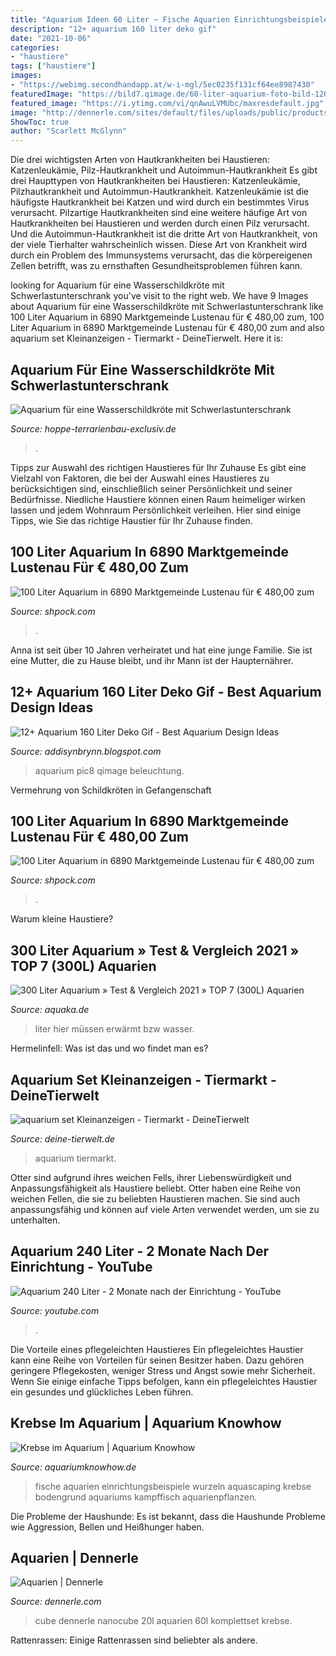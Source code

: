 ```yaml
---
title: "Aquarium Ideen 60 Liter ~ Fische Aquarien Einrichtungsbeispiele Wurzeln Aquascaping Krebse Bodengrund Aquariums Kampffisch Aquarienpflanzen"
description: "12+ aquarium 160 liter deko gif"
date: "2021-10-06"
categories:
- "haustiere"
tags: ["haustiere"]
images:
- "https://webimg.secondhandapp.at/w-i-mgl/5ec0235f131cf64ee8987430"
featuredImage: "https://bild7.qimage.de/60-liter-aquarium-foto-bild-120724087.jpg"
featured_image: "https://i.ytimg.com/vi/qnAwuLVMUbc/maxresdefault.jpg"
image: "http://dennerle.com/sites/default/files/uploads/public/products/NanoCube_20L_LED.jpg"
ShowToc: true
author: "Scarlett McGlynn"
---
```



Die drei wichtigsten Arten von Hautkrankheiten bei Haustieren: Katzenleukämie, Pilz-Hautkrankheit und Autoimmun-Hautkrankheit
Es gibt drei Haupttypen von Hautkrankheiten bei Haustieren: Katzenleukämie, Pilzhautkrankheit und Autoimmun-Hautkrankheit. Katzenleukämie ist die häufigste Hautkrankheit bei Katzen und wird durch ein bestimmtes Virus verursacht. Pilzartige Hautkrankheiten sind eine weitere häufige Art von Hautkrankheiten bei Haustieren und werden durch einen Pilz verursacht. Und die Autoimmun-Hautkrankheit ist die dritte Art von Hautkrankheit, von der viele Tierhalter wahrscheinlich wissen. Diese Art von Krankheit wird durch ein Problem des Immunsystems verursacht, das die körpereigenen Zellen betrifft, was zu ernsthaften Gesundheitsproblemen führen kann.

	

		
looking for Aquarium für eine Wasserschildkröte mit Schwerlastunterschrank you've visit to the right web. We have 9 Images about Aquarium für eine Wasserschildkröte mit Schwerlastunterschrank like 100 Liter Aquarium in 6890 Marktgemeinde Lustenau für € 480,00 zum, 100 Liter Aquarium in 6890 Marktgemeinde Lustenau für € 480,00 zum and also aquarium set Kleinanzeigen - Tiermarkt - DeineTierwelt. Here it is:
		
    
## Aquarium Für Eine Wasserschildkröte Mit Schwerlastunterschrank

<img loading=lazy src="https://hoppe-terrarienbau-exclusiv.de/wp-content/uploads/2020/12/Korkplatten-als-Ausstieg-1024x768.jpg" onerror="this.onerror=null;this.src='https://tse1.mm.bing.net/th?id=OIP.01QQq8EbiinmT1D1t5LA7wHaFj&amp;pid=15.1';" alt="Aquarium für eine Wasserschildkröte mit Schwerlastunterschrank">

_Source: hoppe-terrarienbau-exclusiv.de_

>. 

	

Tipps zur Auswahl des richtigen Haustieres für Ihr Zuhause
Es gibt eine Vielzahl von Faktoren, die bei der Auswahl eines Haustieres zu berücksichtigen sind, einschließlich seiner Persönlichkeit und seiner Bedürfnisse. Niedliche Haustiere können einen Raum heimeliger wirken lassen und jedem Wohnraum Persönlichkeit verleihen. Hier sind einige Tipps, wie Sie das richtige Haustier für Ihr Zuhause finden.

    
## 100 Liter Aquarium In 6890 Marktgemeinde Lustenau Für € 480,00 Zum

<img loading=lazy src="https://webimg.secondhandapp.at/w-i-mgl/5ec023698344b84dd22303cb" onerror="this.onerror=null;this.src='https://tse2.mm.bing.net/th?id=OIP.sfCQk94dBDjldXcKZD7_qAHaE8&amp;pid=15.1';" alt="100 Liter Aquarium in 6890 Marktgemeinde Lustenau für € 480,00 zum">

_Source: shpock.com_

>. 

	

Anna ist seit über 10 Jahren verheiratet und hat eine junge Familie. Sie ist eine Mutter, die zu Hause bleibt, und ihr Mann ist der Haupternährer.

    
## 12+ Aquarium 160 Liter Deko Gif - Best Aquarium Design Ideas

<img loading=lazy src="https://pic8.qimage.de/38/71/84/232847138.jpg" onerror="this.onerror=null;this.src='https://tse2.mm.bing.net/th?id=OIP.wMXP3AyeWLnRYOO1_vcFdAHaFj&amp;pid=15.1';" alt="12+ Aquarium 160 Liter Deko Gif - Best Aquarium Design Ideas">

_Source: addisynbrynn.blogspot.com_

>aquarium pic8 qimage beleuchtung. 

	

Vermehrung von Schildkröten in Gefangenschaft

    
## 100 Liter Aquarium In 6890 Marktgemeinde Lustenau Für € 480,00 Zum

<img loading=lazy src="https://webimg.secondhandapp.at/w-i-mgl/5ec0235f131cf64ee8987430" onerror="this.onerror=null;this.src='https://tse2.mm.bing.net/th?id=OIP.CCBuGO2MwAndX2HjA2OX8gHaE8&amp;pid=15.1';" alt="100 Liter Aquarium in 6890 Marktgemeinde Lustenau für € 480,00 zum">

_Source: shpock.com_

>. 

	

Warum kleine Haustiere?

    
## 300 Liter Aquarium » Test &amp; Vergleich 2021 » TOP 7 (300L) Aquarien

<img loading=lazy src="https://www.aquaka.de/wp-content/uploads/Aquarium-Deko-650x488.jpg" onerror="this.onerror=null;this.src='https://tse1.mm.bing.net/th?id=OIP.XE2jr8LA5bc0eUl_KHyHHQHaFj&amp;pid=15.1';" alt="300 Liter Aquarium » Test &amp; Vergleich 2021 » TOP 7 (300L) Aquarien">

_Source: aquaka.de_

>liter hier müssen erwärmt bzw wasser. 

	

Hermelinfell: Was ist das und wo findet man es?

    
## Aquarium Set Kleinanzeigen - Tiermarkt - DeineTierwelt

<img loading=lazy src="https://bild7.qimage.de/60-liter-aquarium-foto-bild-120724087.jpg" onerror="this.onerror=null;this.src='https://tse2.mm.bing.net/th?id=OIP.Ubw0OClPZvddG0DtnMVFMwHaEK&amp;pid=15.1';" alt="aquarium set Kleinanzeigen - Tiermarkt - DeineTierwelt">

_Source: deine-tierwelt.de_

>aquarium tiermarkt. 

	

Otter sind aufgrund ihres weichen Fells, ihrer Liebenswürdigkeit und Anpassungsfähigkeit als Haustiere beliebt.
Otter haben eine Reihe von weichen Fellen, die sie zu beliebten Haustieren machen. Sie sind auch anpassungsfähig und können auf viele Arten verwendet werden, um sie zu unterhalten.

    
## Aquarium 240 Liter - 2 Monate Nach Der Einrichtung - YouTube

<img loading=lazy src="https://i.ytimg.com/vi/qnAwuLVMUbc/maxresdefault.jpg" onerror="this.onerror=null;this.src='https://tse4.mm.bing.net/th?id=OIP.RLEQlxfORo0MWGtqNtCUPQHaEK&amp;pid=15.1';" alt="Aquarium 240 Liter - 2 Monate nach der Einrichtung - YouTube">

_Source: youtube.com_

>. 

	

Die Vorteile eines pflegeleichten Haustieres
Ein pflegeleichtes Haustier kann eine Reihe von Vorteilen für seinen Besitzer haben. Dazu gehören geringere Pflegekosten, weniger Stress und Angst sowie mehr Sicherheit. Wenn Sie einige einfache Tipps befolgen, kann ein pflegeleichtes Haustier ein gesundes und glückliches Leben führen.

    
## Krebse Im Aquarium | Aquarium Knowhow

<img loading=lazy src="http://www.aquariumknowhow.de/wordpress/wp-content/gallery/aquarium-einrichten/einrichtungsbeispiele-3.jpg" onerror="this.onerror=null;this.src='https://tse3.mm.bing.net/th?id=OIP.AGZ-kApDcgu6YjWOZnoLeAHaFp&amp;pid=15.1';" alt="Krebse im Aquarium | Aquarium Knowhow">

_Source: aquariumknowhow.de_

>fische aquarien einrichtungsbeispiele wurzeln aquascaping krebse bodengrund aquariums kampffisch aquarienpflanzen. 

	

Die Probleme der Haushunde: Es ist bekannt, dass die Haushunde Probleme wie Aggression, Bellen und Heißhunger haben.

    
## Aquarien | Dennerle

<img loading=lazy src="http://dennerle.com/sites/default/files/uploads/public/products/NanoCube_20L_LED.jpg" onerror="this.onerror=null;this.src='https://tse1.mm.bing.net/th?id=OIP.AFGiVmGICTY9RAzP2SJq5QHaJI&amp;pid=15.1';" alt="Aquarien | Dennerle">

_Source: dennerle.com_

>cube dennerle nanocube 20l aquarien 60l komplettset krebse. 

	

Rattenrassen: Einige Rattenrassen sind beliebter als andere.


